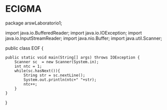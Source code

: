 # ECIGMA
package arswLaboratorio1;

import java.io.BufferedReader;
import java.io.IOException;
import java.io.InputStreamReader;
import java.nio.Buffer;
import java.util.Scanner;

public class EOF {
	
	public static void main(String[] args) throws IOException {
		Scanner sc  = new Scanner(System.in);
		int ntc = 1;
		while(sc.hasNext()){
			String str = sc.nextLine();
			System.out.println(ntc+" "+str);
			ntc++;
		}
	}

}
